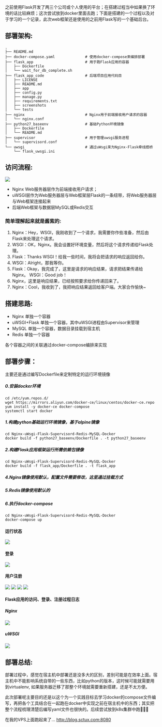 之前使用Flask开发了两三个公司或个人使用的平台；在搭建过程当中如果换了环境的话比较麻烦；这次尝试放到docker里面去跑；下面是搭建的一个过程以及对于学习的一个记录，此次web框架还是使用的之前用Flask写的一个基础后台。
## 部署架构:
```
.
├── README.md
├── docker-compose.yaml              # 使用docker-compose来编排部署
├── flask_app                        # 用于跑Flask应用的容器
│   ├── Dockerfile
│   └── wait_for_db_complete.sh
├── flask_app_code                   # 后端项目应用代码目
│   ├── LICENSE
│   ├── README.md
│   ├── app
│   ├── config.py
│   ├── manage.py
│   ├── requirements.txt
│   ├── screenshots
│   └── tests
├── nginx                            # Nginx用于前端接收用户请求的容器
│   └── nginx.conf
├── python27_baseenv                 # 基础Python环境镜像
│   ├── Dockerfile
│   └── README.md
├── supervisor                       # 用于管理uwsgi服务进程
│   └── supervisord.conf
└── uwsgi                            # 通过uWsgi来为Nginx-Flask牵线搭桥
    └── flask_uwsgi.ini
```

## 访问流程:
![](https://raw.githubusercontent.com/guomaoqiu/Nginx-uWsgi-Flask-Supervisord-Redis-MySQL-Docker/master/flask_app_code/screenshots/261529307197_.pic_hd.jpg)

* Nginx Web服务器层作为前端接收用户请求；
* uWSGI层作为Web服务器层与Web框架层Flask的一条纽带，将Web服务器层与Web框架连接起来
* 后端Web框架与数据层MySQL或Redis交互

### 简单理解起来就是酱紫的:
1. Nginx：Hey，WSGI，我刚收到了一个请求，我需要你作些准备，然后由Flask来处理这个请求。
2. WSGI：OK，Nginx。我会设置好环境变量，然后将这个请求传递给Flask处理。
3. Flask：Thanks WSGI！给我一些时间，我将会把请求的响应返回给你。
4. WSGI：Alright，那我等你。
5. Flask：Okay，我完成了，这里是请求的响应结果，请求把结果传递给Nginx。 WSGI：Good job！
6. Nginx，这里是响应结果，已经按照要求给你传递回来了。
7. Nginx：Cool，我收到了，我把响应结果返回给客户端。大家合作愉快~

## 搭建思路:
* Nginx 单独一个容器
* uWSGI+Flask 单独一个容器，其中uWSGI进程由Supervisor来管理
* MySQL 单独一个容器，数据目录挂载到宿主机
* Redis 单独一个容器

各个容器之间的关联通过docker-compose编排来实现


## 部署步骤：
主要还是通过编写Dockerfile来定制特定的运行环境镜像

##### 0.安装docker环境
```
cd /etc/yum.repos.d/
wget https://mirrors.aliyun.com/docker-ce/linux/centos/docker-ce.repo
yum install -y docker-ce docker-compose
systemctl start docker
```

##### 1.构建python基础运行环境镜像，基于alpine镜像
```
cd Nginx-uWsgi-Flask-Supervisord-Redis-MySQL-Docker
docker build -f python27_baseenv/Dockerfile . -t python27_baseenv
```

##### 2.构建Flask应用框架运行所需依赖包镜像
```
cd Nginx-uWsgi-Flask-Supervisord-Redis-MySQL-Docker
docker build -f flask_app/Dockerfile . -t flask_app
```
##### 4.Nginx镜像使用默认，配置文件需要修改，这里通过挂载方式

##### 5.Redis镜像使用默认的

##### 6.执行docker-compose
```
cd Nginx-uWsgi-Flask-Supervisord-Redis-MySQL-Docker
docker-compose up
```
#### 运行状态
![](https://raw.githubusercontent.com/guomaoqiu/Nginx-uWsgi-Flask-Supervisord-Redis-MySQL-Docker/master/flask_app_code/screenshots/status.jpeg)
#### 登录
![](https://raw.githubusercontent.com/guomaoqiu/Nginx-uWsgi-Flask-Supervisord-Redis-MySQL-Docker/master/flask_app_code/screenshots/login.jpeg)
#### 用户注册
![](https://raw.githubusercontent.com/guomaoqiu/Nginx-uWsgi-Flask-Supervisord-Redis-MySQL-Docker/master/flask_app_code/screenshots/login_unconfiremd.jpeg)
![](https://raw.githubusercontent.com/guomaoqiu/Nginx-uWsgi-Flask-Supervisord-Redis-MySQL-Docker/master/flask_app_code/screenshots/email.jpeg)
![](https://raw.githubusercontent.com/guomaoqiu/Nginx-uWsgi-Flask-Supervisord-Redis-MySQL-Docker/master/flask_app_code/screenshots/login_ok.jpeg)
![](https://raw.githubusercontent.com/guomaoqiu/Nginx-uWsgi-Flask-Supervisord-Redis-MySQL-Docker/master/flask_app_code/screenshots/db.jpeg)
#### Flask应用的访问、登录、注册过程日志
##### Nginx
![](https://raw.githubusercontent.com/guomaoqiu/Nginx-uWsgi-Flask-Supervisord-Redis-MySQL-Docker/master/flask_app_code/screenshots/nginxlog.jpeg)
##### uWSGI
![](https://raw.githubusercontent.com/guomaoqiu/Nginx-uWsgi-Flask-Supervisord-Redis-MySQL-Docker/master/flask_app_code/screenshots/uwsgilog.jpeg)


## 部署总结:
部署过程中，感觉在宿主机中部署还是没多大的区别，差别可能是在效率上面。宿主机中不能影响系统自带的一些东西，比如python的版本，这时候可能就需要用到virtualenv, 如果服务器迁移了那整个环境就需要重新搭建，还是不太方便。

此次部署呢主要目的还是以这个为一个实践目标去学习docker的compose文件编写，再把各个工具结合在一起跑在docker中实现之前在宿主机中的东西；其实把整个流程梳理清楚后编写yaml文件也很快的。后续尝试放到k8s集群中跑🍺🍺🍺

在我的VPS上面跑起来了... 	http://blog.sctux.com:8080